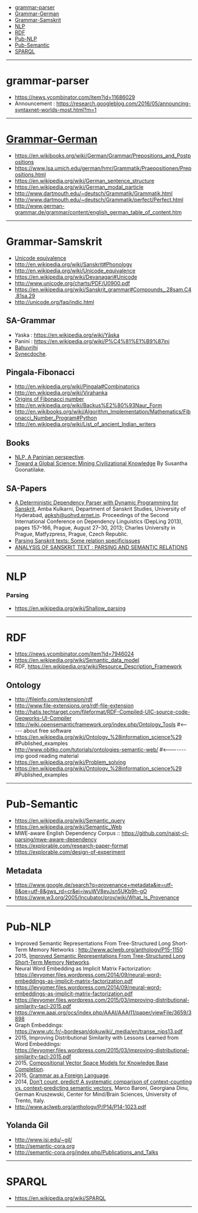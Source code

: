 + [grammar-parser](#grammar-parser)
+ [Grammar-German](#grammar-german)
+ [Grammar-Samskrit](#grammar-samskrit)
+ [NLP](#nlp)
+ [RDF](#rdf)
+ [Pub-NLP](#pub-nlp)
+ [Pub-Semantic](#semantic)
+ [SPARQL](#sparql)

----

# grammar-parser
+ https://news.ycombinator.com/item?id=11686029
+ Announcement : https://research.googleblog.com/2016/05/announcing-syntaxnet-worlds-most.html?m=1

----

# [Grammar-German](https://en.wikipedia.org/wiki/Category:German_grammar)
+ https://en.wikibooks.org/wiki/German/Grammar/Prepositions_and_Postpositions
+ https://www.lsa.umich.edu/german/hmr/Grammatik/Praepositionen/Prepositions.html
+ https://en.wikipedia.org/wiki/German_sentence_structure
+ https://en.wikipedia.org/wiki/German_modal_particle
+ http://www.dartmouth.edu/~deutsch/Grammatik/Grammatik.html
+ http://www.dartmouth.edu/~deutsch/Grammatik/perfect/Perfect.html
+ http://www.german-grammar.de/grammar/content/english_german_table_of_content.htm

----

# Grammar-Samskrit
+ [Unicode equivalence](http://en.wikipedia.org/wiki/Unicode_equivalence)
+ http://en.wikipedia.org/wiki/Sanskrit#Phonology
+ http://en.wikipedia.org/wiki/Unicode_equivalence
+ https://en.wikipedia.org/wiki/Devanagari#Unicode
+ http://www.unicode.org/charts/PDF/U0900.pdf
+ https://en.wikipedia.org/wiki/Sanskrit_grammar#Compounds_.28sam.C4.81sa.29
+ http://unicode.org/faq/indic.html

## SA-Grammar
+ Yaska : https://en.wikipedia.org/wiki/Yāska
+ Panini : https://en.wikipedia.org/wiki/P%C4%81%E1%B9%87ini
+ [Bahuvrihi](https://en.wikipedia.org/wiki/Bahuvrihi) 
+ [Synecdoche](https://en.wikipedia.org/wiki/Synecdoche).

## Pingala-Fibonacci
+ http://en.wikipedia.org/wiki/Pingala#Combinatorics
+ http://en.wikipedia.org/wiki/Virahanka
+ [Origins of Fibonacci number](http://en.wikipedia.org/wiki/Fibonacci_number#Origins)
+ http://en.wikipedia.org/wiki/Backus%E2%80%93Naur_Form
+ http://en.wikibooks.org/wiki/Algorithm_Implementation/Mathematics/Fibonacci_Number_Program#Python
+ http://en.wikipedia.org/wiki/List_of_ancient_Indian_writers

## Books
+ [NLP, A Paninian perspective](http://ltrc.iiit.ac.in/downloads/nlpbook/nlp-panini.pdf).
+ [Toward a Global Science: Mining Civilizational Knowledge](http://books.google.co.in/books?id=SI5ip95BbgEC&pg=PA126&dq=Virahanka+Fibonacci&hl=en#v=onepage&q&f=false) By Susantha Goonatilake.


## SA-Papers
+ [A Deterministic Dependency Parser with Dynamic Programming for Sanskrit](http://www.aclweb.org/anthology/W13-3718), Amba Kulkarni, Department of Sanskrit Studies, University of Hyderabad, <apksh@uohyd.ernet.in>. Proceedings of the Second International Conference on Dependency Linguistics (DepLing 2013), pages 157–166, Prague, August 27–30, 2013; Charles University in Prague, Matfyzpress, Prague, Czech Republic.
+ [Parsing Sanskrit texts: Some relation speciﬁcissues](http://www.academia.edu/2683988/Parsing_Sanskrit_texts_Some_relation_specific_issues)
+ [ANALYSIS OF SANSKRIT TEXT : PARSING AND SEMANTIC RELATIONS](http://sanskrit.inria.fr/Symposium/DOC/Behera.pdf)

----

# NLP 
### Parsing
+ https://en.wikipedia.org/wiki/Shallow_parsing

----

# RDF
+ https://news.ycombinator.com/item?id=7946024
+ https://en.wikipedia.org/wiki/Semantic_data_model
+ RDF, https://en.wikipedia.org/wiki/Resource_Description_Framework

## Ontology
+ http://fileinfo.com/extension/rdf
+ http://www.file-extensions.org/rdf-file-extension
+ http://hatis.techtarget.com/fileformat/RDF-Compiled-UIC-source-code-Geoworks-UI-Compiler
+ http://wiki.opensemanticframework.org/index.php/Ontology_Tools  #<-----  about free software
+ https://en.wikipedia.org/wiki/Ontology_%28information_science%29   #Published_examples
+ http://www.obitko.com/tutorials/ontologies-semantic-web/            #<------- imp  good reading material
+ https://en.wikipedia.org/wiki/Problem_solving
+ https://en.wikipedia.org/wiki/Ontology_%28information_science%29   #Published_examples

----

# Pub-Semantic
+ https://en.wikipedia.org/wiki/Semantic_query
+ https://en.wikipedia.org/wiki/Semantic_Web
+ MWE-aware English Dependency Corpus :: https://github.com/naist-cl-parsing/mwe-aware-dependency
+ https://explorable.com/research-paper-format  
+ https://explorable.com/design-of-experiment

## Metadata
+ https://www.google.de/search?q=provenance+metadata&ie=utf-8&oe=utf-8&gws_rd=cr&ei=iwuWV8evJsn5UKb9h-gO
+ https://www.w3.org/2005/Incubator/prov/wiki/What_Is_Provenance

----

# Pub-NLP
+ Improved Semantic Representations From Tree-Structured Long Short-Term Memory Networks : http://www.aclweb.org/anthology/P15-1150
+ 2015, [Improved Semantic Representations From Tree-Structured Long Short-Term Memory Networks](http://www.aclweb.org/anthology/P15-1150).
+ Neural Word Embedding as Implicit Matrix Factorization: https://levyomer.files.wordpress.com/2014/09/neural-word-embeddings-as-implicit-matrix-factorization.pdf
+ https://levyomer.files.wordpress.com/2014/09/neural-word-embeddings-as-implicit-matrix-factorization.pdf
+ https://levyomer.files.wordpress.com/2015/03/improving-distributional-similarity-tacl-2015.pdf
+ https://www.aaai.org/ocs/index.php/AAAI/AAAI11/paper/viewFile/3659/3898
+ Graph Embeddings: https://www.utc.fr/~bordesan/dokuwiki/_media/en/transe_nips13.pdf
+ 2015, Improving Distributional Similarity with Lessons Learned from Word Embeddings: https://levyomer.files.wordpress.com/2015/03/improving-distributional-similarity-tacl-2015.pdf
+ 2015, [Compositional Vector Space Models for Knowledge Base Completion](http://www.aclweb.org/anthology/P15-1016).
+ 2015, [Grammar as a Foreign Language](https://papers.nips.cc/paper/5635-grammar-as-a-foreign-language.pdf).
+ 2014, [Don’t count, predict! A systematic comparison of context-counting vs. context-predicting semantic vectors](http://clic.cimec.unitn.it/marco/publications/acl2014/baroni-etal-countpredict-acl2014.pdf), Marco Baroni, Georgiana Dinu, German Kruszewski, Center for Mind/Brain Sciences, University of Trento, Italy.
+ http://www.aclweb.org/anthology/P/P14/P14-1023.pdf
    

## Yolanda Gil
+ http://www.isi.edu/~gil/
+ http://semantic-cora.org
+ http://semantic-cora.org/index.php/Publications_and_Talks

----

# SPARQL
+ https://en.wikipedia.org/wiki/SPARQL

----
